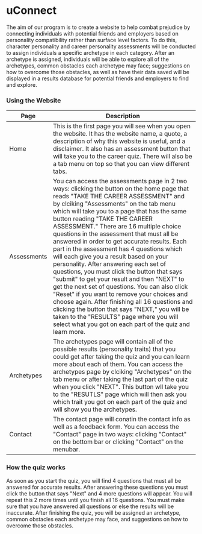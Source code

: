 # uConnect
The aim of our program is to create a website to help combat prejudice by connecting individuals with potential friends and employers based on personality compatibility rather than surface level factors. To do this, character personality and career personality assessments will be conducted to assign individuals a specific archetype in each category. After an archetype is assigned, individuals will be able to explore all of the archetypes, common obstacles each archetype may face; suggestions on how to overcome those obstacles, as well as have their data saved will be displayed in a results database for potential friends and employers to find and explore.

### Using the Website
| Page     | Description |
| ----------- | ----------- |
| Home      | This is the first page you will see when you open the website. It has the website name, a quote, a description of why this website is useful, and a disclaimer. It also has an assessment button that will take you to the career quiz. There will also be a tab menu on top so that you can view different tabs. |
| Assessments   | You can access the assessments page in 2 two ways: clicking the button on the home page that reads "TAKE THE CAREER ASSESSMENT" and by clciking "Assessments" on the tab menu which will take you to a page that has the same button reading "TAKE THE CAREER ASSESSMENT." There are 16 multiple choice questions in the assessment that must all be answered in order to get accurate results. Each part in the assessment has 4 questions which will each give you a result based on your personality. After answering each set of questions, you must click the button that says "submit" to get your result and then "NEXT" to get the next set of questions. You can also click "Reset" if you want to remove your choices and choose again. After finishing all 16 questions and clicking the button that says "NEXT," you will be taken to the "RESULTS" page where you will select what you got on each part of the quiz and learn more. |
| Archetypes   | The archetypes page will contain all of the possible results (personality traits) that you could get after taking the quiz and you can learn more about each of them. You can access the archetypes page by clciking "Archetypes" on the tab menu or after taking the last part of the quiz when you click "NEXT". This button wll take you to the "RESUTLS" page which will then ask you which trait you got on each part of the quiz and will show you the archetypes. |
| Contact   | The contact page will conatin the contact info as well as a feedback form. You can access the "Contact" page in two ways: clicking "Contact" on the bottom bar or clicking "Contact" on the menubar. |

### How the quiz works
As soon as you start the quiz, you will find 4 questions that must all be answered for accurate results. After answering these questions you must click the button that says "Next" and 4 more questions will appear. You will repeat this 2 more times until you finish all 16 questions. You must make sure that you have answered all questions or else the results will be inaccurate. After finishing the quiz, you will be assigned an archetype, common obstacles each archetype may face, and suggestions on how to overcome those obstacles.
